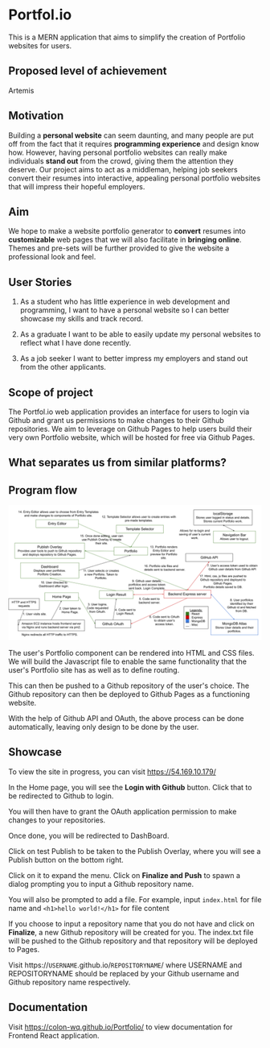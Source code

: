 # Portfol.io

This is a MERN application that aims to simplify the creation of Portfolio websites for users.

## Proposed level of achievement

Artemis

## Motivation

Building a **personal website** can seem daunting, and many people are put off from the fact that it requires **programming experience** and design know how. 
However, having personal portfolio websites can really make individuals **stand out** from the crowd, giving them the attention they deserve. 
Our project aims to act as a middleman, helping job seekers convert their resumes into interactive, appealing personal portfolio websites that will impress their hopeful employers. 

## Aim

We hope to make a website portfolio generator to **convert** resumes into **customizable** web pages that we will also facilitate in **bringing online**. 
Themes and pre-sets will be further provided to give the website a professional look and feel.

## User Stories

1. As a student who has little experience in web development and programming, I want to have a personal website so I can better showcase my skills and track record.

2. As a graduate I want to be able to easily update my personal websites to reflect what I have done recently.

3. As a job seeker I want to better impress my employers and stand out from the other applicants.

## Scope of project

The Portfol.io web application provides an interface for users to login via Github and grant us permissions to make changes to their Github repositories. We
aim to leverage on Github Pages to help users build their very own Portfolio website, which will be hosted for free via Github Pages.

## What separates us from similar platforms?

## Program flow

![ScreenShot](Orbital/ProgramFlow.png)

The user's Portfolio component can be rendered into HTML and CSS files. We will build the Javascript file to enable the same functionality that the user's Portfolio
site has as well as to define routing.

This can then be pushed to a Github repository of the user's choice. The Github repository can then be deployed to Github Pages as a functioning website.

With the help of Github API and OAuth, the above process can be done automatically, leaving only design to be done by the user.

## Showcase

To view the site in progress, you can visit https://54.169.10.179/

In the Home page, you will see the **Login with Github** button. Click that to be redirected to Github to login.

You will then have to grant the OAuth application permission to make changes to your repositories.

Once done, you will be redirected to DashBoard.

Click on test Publish to be taken to the Publish Overlay, where you will see a Publish button on the bottom right.

Click on it to expand the menu. Click on **Finalize and Push** to spawn a dialog prompting you to input a Github repository name.

You will also be prompted to add a file. For example, input `index.html` for file name and `<h1>hello world!</h1>` for file content

If you choose to input a repository name that you do not have and click on **Finalize**, a new Github repository will be created for you. The index.txt file
will be pushed to the Github repository and that repository will be deployed to Pages. 

Visit https://`USERNAME`.github.io/`REPOSITORYNAME`/ where USERNAME and REPOSITORYNAME should be replaced by your Github username and Github repository name respectively.

## Documentation

Visit https://colon-wq.github.io/Portfolio/ to view documentation for Frontend React application.
